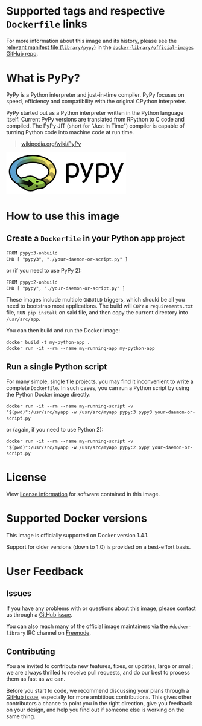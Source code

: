 # Supported tags and respective `Dockerfile` links



For more information about this image and its history, please see the [relevant
manifest file
(`library/pypy`)](https://github.com/docker-library/official-images/blob/master/library/pypy)
in the [`docker-library/official-images` GitHub
repo](https://github.com/docker-library/official-images).

# What is PyPy?

PyPy is a Python interpreter and just-in-time compiler. PyPy focuses on speed,
efficiency and compatibility with the original CPython interpreter.

PyPy started out as a Python interpreter written in the Python language itself.
Current PyPy versions are translated from RPython to C code and compiled. The
PyPy JIT (short for "Just In Time") compiler is capable of turning Python code
into machine code at run time.

> [wikipedia.org/wiki/PyPy](https://en.wikipedia.org/wiki/PyPy)

![logo](https://raw.githubusercontent.com/docker-library/docs/master/pypy/logo.png)

# How to use this image

## Create a `Dockerfile` in your Python app project

    FROM pypy:3-onbuild
    CMD [ "pypy3", "./your-daemon-or-script.py" ]

or (if you need to use PyPy 2):

    FROM pypy:2-onbuild
    CMD [ "pypy", "./your-daemon-or-script.py" ]

These images include multiple `ONBUILD` triggers, which should be all you need
to bootstrap most applications. The build will `COPY` a `requirements.txt` file,
`RUN pip install` on said file, and then copy the current directory into
`/usr/src/app`.

You can then build and run the Docker image:

    docker build -t my-python-app .
    docker run -it --rm --name my-running-app my-python-app

## Run a single Python script

For many simple, single file projects, you may find it inconvenient to write a
complete `Dockerfile`. In such cases, you can run a Python script by using the
Python Docker image directly:

    docker run -it --rm --name my-running-script -v "$(pwd)":/usr/src/myapp -w /usr/src/myapp pypy:3 pypy3 your-daemon-or-script.py

or (again, if you need to use Python 2):

    docker run -it --rm --name my-running-script -v "$(pwd)":/usr/src/myapp -w /usr/src/myapp pypy:2 pypy your-daemon-or-script.py

# License

View [license
information](https://bitbucket.org/pypy/pypy/src/c3ff0dd6252b6ba0d230f3624dbb4aab8973a1d0/LICENSE?at=default)
for software contained in this image.

# Supported Docker versions

This image is officially supported on Docker version 1.4.1.

Support for older versions (down to 1.0) is provided on a best-effort basis.

# User Feedback

## Issues

If you have any problems with or questions about this image, please contact us
 through a [GitHub issue](https://github.com/docker-library/pypy/issues).

You can also reach many of the official image maintainers via the
`#docker-library` IRC channel on [Freenode](https://freenode.net).

## Contributing

You are invited to contribute new features, fixes, or updates, large or small;
we are always thrilled to receive pull requests, and do our best to process them
as fast as we can.

Before you start to code, we recommend discussing your plans 
through a [GitHub issue](https://github.com/docker-library/pypy/issues), especially for more ambitious
contributions. This gives other contributors a chance to point you in the right
direction, give you feedback on your design, and help you find out if someone
else is working on the same thing.
